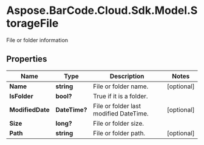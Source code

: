 # Aspose.BarCode.Cloud.Sdk.Model.StorageFile

File or folder information

## Properties

Name | Type | Description | Notes
---- | ---- | ----------- | -----
**Name** | **string** | File or folder name. | [optional]
**IsFolder** | **bool?** | True if it is a folder. |
**ModifiedDate** | **DateTime?** | File or folder last modified DateTime. | [optional]
**Size** | **long?** | File or folder size. |
**Path** | **string** | File or folder path. | [optional]
